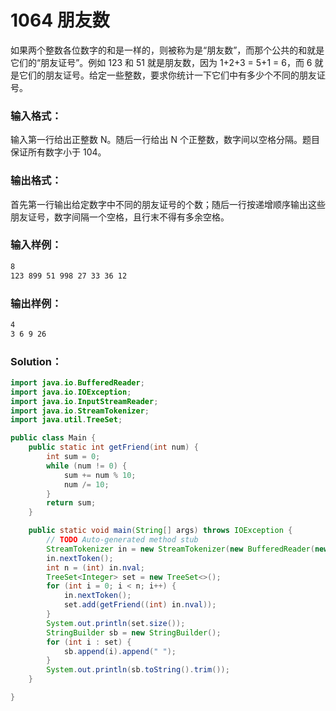 # 1064 朋友数

如果两个整数各位数字的和是一样的，则被称为是“朋友数”，而那个公共的和就是它们的“朋友证号”。例如 123 和 51 就是朋友数，因为 1+2+3 = 5+1 = 6，而 6 就是它们的朋友证号。给定一些整数，要求你统计一下它们中有多少个不同的朋友证号。

### 输入格式：

输入第一行给出正整数 N。随后一行给出 N 个正整数，数字间以空格分隔。题目保证所有数字小于 104。

### 输出格式：

首先第一行输出给定数字中不同的朋友证号的个数；随后一行按递增顺序输出这些朋友证号，数字间隔一个空格，且行末不得有多余空格。

### 输入样例：

```tex
8
123 899 51 998 27 33 36 12
```

### 输出样例：

```tex
4
3 6 9 26
```

### Solution：

```java
import java.io.BufferedReader;
import java.io.IOException;
import java.io.InputStreamReader;
import java.io.StreamTokenizer;
import java.util.TreeSet;

public class Main {
	public static int getFriend(int num) {
		int sum = 0;
		while (num != 0) {
			sum += num % 10;
			num /= 10;
		}
		return sum;
	}

	public static void main(String[] args) throws IOException {
		// TODO Auto-generated method stub
		StreamTokenizer in = new StreamTokenizer(new BufferedReader(new InputStreamReader(System.in)));
		in.nextToken();
		int n = (int) in.nval;
		TreeSet<Integer> set = new TreeSet<>();
		for (int i = 0; i < n; i++) {
			in.nextToken();
			set.add(getFriend((int) in.nval));
		}
		System.out.println(set.size());
		StringBuilder sb = new StringBuilder();
		for (int i : set) {
			sb.append(i).append(" ");
		}
		System.out.println(sb.toString().trim());
	}

}
```
